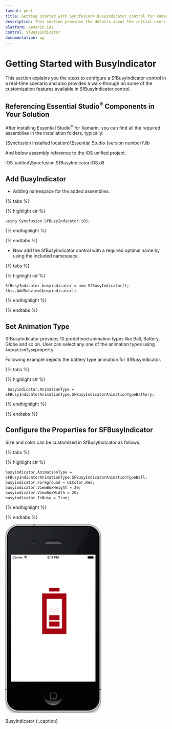 ```yaml
---
layout: post
title: Getting Started with Syncfusion® BusyIndicator control for Xamarin.iOS
description: This section provides the details about the initial users on Syncfusion® busyIndicator control for Xamarin.iOS platform
platform: xamarin.ios
control: SfBusyIndicator
documentation: ug
---
```


# Getting Started with BusyIndicator

This section explains you the steps to configure a SfBusyIndicator control in a real-time scenario and also provides a walk-through on some of the customization features available in SfBusyIndicator control.

## Referencing Essential Studio<sup>®</sup> Components in Your Solution

After installing Essential Studio<sup>®</sup> for Xamarin, you can find all the required assemblies in the installation folders, typically:

{Syncfusion Installed location}\Essential Studio {version number}\lib

And below assembly reference to the iOS unified project.

iOS-unified\Syncfusion.SfBusyIndicator.iOS.dll

## Add BusyIndicator

* Adding namespace for the added assemblies.

{% tabs %}

{% highlight c# %}

	using Syncfusion.SfBusyIndicator.iOS;

{% endhighlight %}

{% endtabs %}

* Now add the SfBusyIndicator control with a required optimal name by using the included namespace.

{% tabs %}

{% highlight c# %}
	
	SfBusyIndicator busyindicator = new SfBusyIndicator();
	this.AddSubview(busyindicator);
	
{% endhighlight %}

{% endtabs %}

## Set Animation Type

SfBusyIndicator provides 10 predefined animation types like Ball, Battery, Globe and so on. User can select any one of the animation types using `AnimationType`property.

Following example depicts the battery type animation for SfBusyIndicator. 

{% tabs %}

{% highlight c# %}

	 busyindicator.AnimationType = SFBusyIndicatorAnimationType.SFBusyIndicatorAnimationTypeBattery;

{% endhighlight %}

{% endtabs %}
	
## Configure the Properties for SFBusyIndicator

Size and color can be customized in SfBusyIndicator as follows.

{% tabs %}
      
{% highlight c# %}
	 
	busyindicator.AnimationType = SFBusyIndicatorAnimationType.SFBusyIndicatorAnimationTypeBall;
	busyindicator.Foreground = UIColor.Red;
	busyindicator.ViewBoxHeight = 20;
	busyindicator.ViewBoxWidth = 20;
	busyindicator.IsBusy = True;
	
{% endhighlight %}

{% endtabs %}

![the BusyIndicator](images/BusyIndicator-iOS.png)                 

BusyIndicator
{:.caption}
